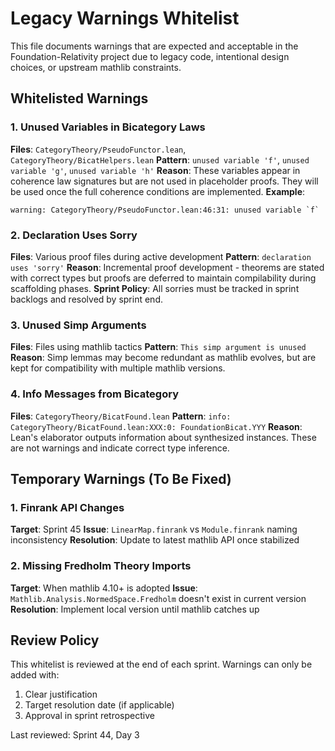 # Legacy Warnings Whitelist

This file documents warnings that are expected and acceptable in the Foundation-Relativity project due to legacy code, intentional design choices, or upstream mathlib constraints.

## Whitelisted Warnings

### 1. Unused Variables in Bicategory Laws
**Files**: `CategoryTheory/PseudoFunctor.lean`, `CategoryTheory/BicatHelpers.lean`
**Pattern**: `unused variable 'f'`, `unused variable 'g'`, `unused variable 'h'`
**Reason**: These variables appear in coherence law signatures but are not used in placeholder proofs. They will be used once the full coherence conditions are implemented.
**Example**:
```
warning: CategoryTheory/PseudoFunctor.lean:46:31: unused variable `f`
```

### 2. Declaration Uses Sorry
**Files**: Various proof files during active development
**Pattern**: `declaration uses 'sorry'`
**Reason**: Incremental proof development - theorems are stated with correct types but proofs are deferred to maintain compilability during scaffolding phases.
**Sprint Policy**: All sorries must be tracked in sprint backlogs and resolved by sprint end.

### 3. Unused Simp Arguments
**Files**: Files using mathlib tactics
**Pattern**: `This simp argument is unused`
**Reason**: Simp lemmas may become redundant as mathlib evolves, but are kept for compatibility with multiple mathlib versions.

### 4. Info Messages from Bicategory
**Files**: `CategoryTheory/BicatFound.lean`
**Pattern**: `info: CategoryTheory/BicatFound.lean:XXX:0: FoundationBicat.YYY`
**Reason**: Lean's elaborator outputs information about synthesized instances. These are not warnings and indicate correct type inference.

## Temporary Warnings (To Be Fixed)

### 1. Finrank API Changes
**Target**: Sprint 45
**Issue**: `LinearMap.finrank` vs `Module.finrank` naming inconsistency
**Resolution**: Update to latest mathlib API once stabilized

### 2. Missing Fredholm Theory Imports
**Target**: When mathlib 4.10+ is adopted
**Issue**: `Mathlib.Analysis.NormedSpace.Fredholm` doesn't exist in current version
**Resolution**: Implement local version until mathlib catches up

## Review Policy

This whitelist is reviewed at the end of each sprint. Warnings can only be added with:
1. Clear justification
2. Target resolution date (if applicable)
3. Approval in sprint retrospective

Last reviewed: Sprint 44, Day 3